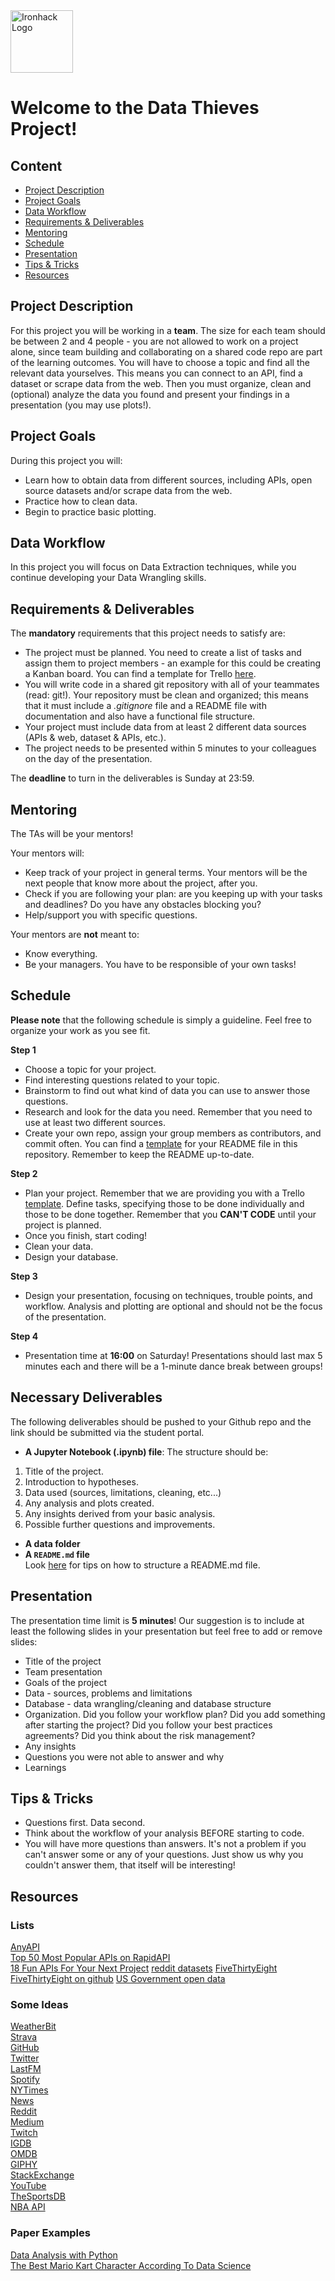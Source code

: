 <img src="https://bit.ly/2VnXWr2" alt="Ironhack Logo" width="100"/>

# Welcome to the Data Thieves Project!  

## Content
- [Project Description](#project-description)
- [Project Goals](#project-goals)
- [Data Workflow](#data-workflow)
- [Requirements & Deliverables](#requirements-&-deliverables)
- [Mentoring](#mentoring)
- [Schedule](#schedule)
- [Presentation](#presentation)
- [Tips & Tricks](#tips-&-tricks)
- [Resources](#resources)

## Project Description  
For this project you will be working in a **team**. The size for each team should be between 2 and 4 people - you are not allowed to work on a project alone, since team building and collaborating on a shared code repo are part of the learning outcomes. You will have to choose a topic and find all the relevant data yourselves. This means you can connect to an API, find a dataset or scrape data from the web. Then you must organize, clean and (optional) analyze the data you found and present your findings in a presentation (you may use plots!).  

## Project Goals
During this project you will:
* Learn how to obtain data from different sources, including APIs, open source datasets and/or scrape data from the web.
* Practice how to clean data.
* Begin to practice basic plotting.

## Data Workflow
In this project you will focus on Data Extraction techniques, while you continue developing your Data Wrangling skills.

## Requirements & Deliverables
The **mandatory** requirements that this project needs to satisfy are:
* The project must be planned. You need to create a list of tasks and assign them to project members - an example for this could be creating a Kanban board.  You can find a template for Trello [here](https://trello.com/b/kImhfE7w/data-projects).
* You will write code in a shared git repository with all of your teammates (read: git!). Your repository must be clean and organized; this means that it must include a *.gitignore* file and a README file with documentation and also have a functional file structure.
* Your project must include data from at least 2 different data sources (APIs & web, dataset & APIs, etc.).
* The project needs to be presented within 5 minutes to your colleagues on the day of the presentation.

The **deadline** to turn in the deliverables is Sunday at 23:59.

## Mentoring
The TAs will be your mentors!

Your mentors will:
* Keep track of your project in general terms. Your mentors will be the next people that know more about the project, after you.
* Check if you are following your plan: are you keeping up with your tasks and deadlines? Do you have any obstacles blocking you?
* Help/support you with specific questions.

Your mentors are **not** meant to:
* Know everything.
* Be your managers. You have to be responsible of your own tasks!

## Schedule  

**Please note** that the following schedule is simply a guideline. Feel free to organize your work as you see fit.

**Step 1**
* Choose a topic for your project.
* Find interesting questions related to your topic.
* Brainstorm to find out what kind of data you can use to answer those questions.
* Research and look for the data you need. Remember that you need to use at least two different sources.
* Create your own repo, assign your group members as contributors, and commit often. You can find a [template](https://github.com/ta-data-bcn/Project-Week-3-Data-Thieves/blob/master/your-project/README.md) for your README file in this repository. Remember to keep the README up-to-date.

**Step 2**
* Plan your project. Remember that we are providing you with a Trello [template](https://trello.com/b/kImhfE7w/data-projects). Define tasks, specifying those to be done individually and those to be done together. Remember that you **CAN'T CODE** until your project is planned.
* Once you finish, start coding!
* Clean your data.
* Design your database.

**Step 3**
* Design your presentation, focusing on techniques, trouble points, and workflow. Analysis and plotting are optional and should not be the focus of the presentation.

**Step 4**
* Presentation time at **16:00** on Saturday! Presentations should last max 5 minutes each and there will be a 1-minute dance break between groups!

## Necessary Deliverables
The following deliverables should be pushed to your Github repo and the link should be submitted via the student portal.

* **A Jupyter Notebook (.ipynb) file**:
The structure should be:
1. Title of the project.
2. Introduction to hypotheses.
3. Data used (sources, limitations, cleaning, etc...)
4. Any analysis and plots created.
5. Any insights derived from your basic analysis.
6. Possible further questions and improvements.
* **A data folder**
* **A ``README.md`` file**  
Look [here](https://www.makeareadme.com/) for tips on how to structure a README.md file.


## Presentation
The presentation time limit is **5 minutes**! Our suggestion is to include at least the following slides in your presentation but feel free to add or remove slides:

* Title of the project
* Team presentation
* Goals of the project
* Data - sources, problems and limitations
* Database - data wrangling/cleaning and database structure
* Organization. Did you follow your workflow plan? Did you add something after starting the project? Did you follow your best practices agreements? Did you think about the risk management?
* Any insights
* Questions you were not able to answer and why
* Learnings

## Tips & Tricks  
* Questions first. Data second.
* Think about the workflow of your analysis BEFORE starting to code.
* You will have more questions than answers. It's not a problem if you can't answer some or any of your questions. Just show us why you couldn't answer them, that itself will be interesting!

## Resources  
### Lists
[AnyAPI](https://any-api.com/)  
[Top 50 Most Popular APIs on RapidAPI](https://blog.rapidapi.com/most-popular-apis/)  
[18 Fun APIs For Your Next Project](https://medium.com/@vicbergquist/18-fun-apis-for-your-next-project-8008841c7be9) 
[reddit datasets](https://reddit.com/r/datasets)
[FiveThirtyEight](https://data.fivethirtyeight.com/)
[FiveThirtyEight on github](https://github.com/fivethirtyeight)
[US Government open data](https://www.data.gov/)

### Some Ideas
[WeatherBit](https://www.weatherbit.io/api)  
[Strava](https://developers.strava.com/docs/reference/)  
[GitHub](https://developer.github.com/v3/)  
[Twitter](https://developer.twitter.com/en/docs.html)  
[LastFM](https://www.last.fm/api)  
[Spotify](https://developer.spotify.com/documentation/web-api/reference/)  
[NYTimes](https://web.archive.org/web/20150325135221/http://developer.nytimes.com/docs/times_newswire_api/)  
[News](https://newsapi.org/docs)  
[Reddit](https://github.com/reddit-archive/reddit/wiki/API)  
[Medium](https://github.com/Medium/medium-api-docs)  
[Twitch](https://dev.twitch.tv/docs/api/reference)  
[IGDB](https://api-docs.igdb.com/)  
[OMDB](http://www.omdbapi.com/)  
[GIPHY](https://developers.giphy.com/docs/)  
[StackExchange](https://api.stackexchange.com/docs)  
[YouTube](https://developers.google.com/youtube/v3/docs/)  
[TheSportsDB](https://github.com/enen92/script.module.thesportsdb)  
[NBA API](https://pypi.org/project/nba-api/)  

### Paper Examples
[Data Analysis with Python](https://medium.com/@williamkoehrsen/data-analysis-with-python-19434f5d6324)  
[The Best Mario Kart Character According To Data Science](https://medium.com/civis-analytics/the-best-mario-kart-character-according-to-data-science-7dfb65d4c18e)  

